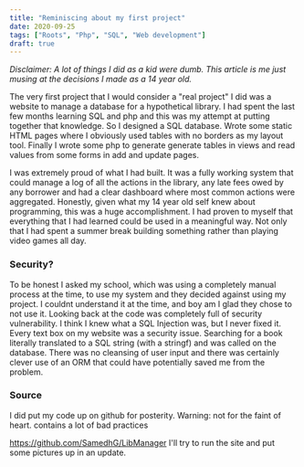 ```yaml
---
title: "Reminiscing about my first project"
date: 2020-09-25
tags: ["Roots", "Php", "SQL", "Web development"]
draft: true
---
```

*Disclaimer: A lot of things I did as a kid were dumb. This article is me just
musing at the decisions I made as a 14 year old.*


The very first project that I would consider a "real project"
I did was a website to manage a database for a hypothetical library. 
I had spent the last few months learning SQL and php
and this was my attempt at putting together that knowledge. 
So I designed a SQL database. Wrote some static HTML pages 
where I obviously used tables with no borders as my layout tool. Finally I wrote
some php to generate generate tables in views and read values from some forms in
add and update pages. 

I was extremely proud of what I had built. It was a fully working system
that could manage a log of all the actions in the library, any late fees 
owed by any borrower and had a clear dashboard where most common actions were
aggregated. Honestly, given what my 14 year old self knew about programming,
this was a huge accomplishment. I had proven to myself that everything that I had
learned could be used in a meaningful way. Not only that I had spent a summer
break building something rather than playing video games all day.

### Security?
To be honest I asked my school, which was using a completely
manual process at the time, to use my system and they decided 
against using my project. I couldnt understand it at the time, 
and boy am I glad they chose to not use it. Looking back at the 
code was completely full of security vulnerability. I think I knew
what a SQL Injection was, but I never fixed it. Every text box on 
my website was a security issue. Searching for a book literally 
translated to a SQL string (with a stringf) and was called on the 
database. There was no cleansing of user input and there was certainly
clever use of an ORM that could have potentially saved me from the
problem.


### Source
I did put my code up on github for posterity. Warning: not for the faint of
heart. contains a lot of bad practices

https://github.com/SamedhG/LibManager
I'll try to run the site and put some pictures up in an update.
